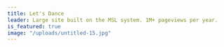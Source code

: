 ```yaml
---
title: Let's Dance
leader: Large site built on the MSL system. 1M+ pageviews per year.
is_featured: true
image: "/uploads/untitled-15.jpg"
---
```


